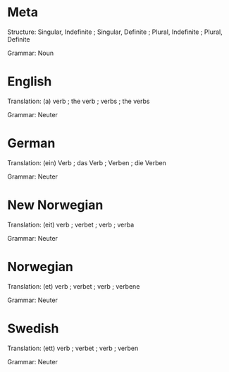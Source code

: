 Meta
====

Structure: Singular, Indefinite ; Singular, Definite ; Plural, Indefinite ; Plural, Definite

Grammar:   Noun



English
=======

Translation: (a) verb ; the verb ; verbs ; the verbs

Grammar:     Neuter



German
======

Translation: (ein) Verb ; das Verb ; Verben ; die Verben

Grammar:     Neuter



New Norwegian
=============

Translation: (eit) verb ; verbet ; verb ; verba

Grammar:     Neuter



Norwegian
=========

Translation: (et) verb ; verbet ; verb ; verbene

Grammar:     Neuter



Swedish
=======

Translation: (ett) verb ; verbet ; verb ; verben

Grammar:     Neuter
